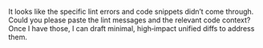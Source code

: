 It looks like the specific lint errors and code snippets didn’t come through. Could you please paste the lint messages and the relevant code context? Once I have those, I can draft minimal, high‑impact unified diffs to address them.